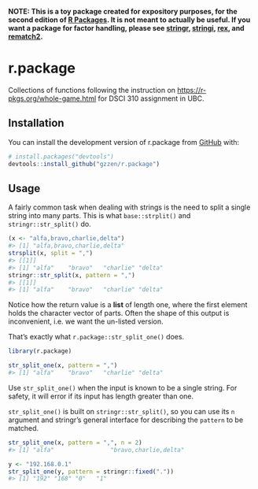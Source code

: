 
<!-- README.md is generated from README.Rmd. Please edit that file -->

**NOTE: This is a toy package created for expository purposes, for the
second edition of [R Packages](https://r-pkgs.org). It is not meant to
actually be useful. If you want a package for factor handling, please
see [stringr](https://stringr.tidyverse.org),
[stringi](https://stringi.gagolewski.com/),
[rex](https://cran.r-project.org/package=rex), and
[rematch2](https://cran.r-project.org/package=rematch2).**

# r.package

<!-- badges: start -->
<!-- badges: end -->

Collections of functions following the instruction on
<https://r-pkgs.org/whole-game.html> for DSCI 310 assignment in UBC.

## Installation

You can install the development version of r.package from
[GitHub](https://github.com/) with:

``` r
# install.packages("devtools")
devtools::install_github("gzzen/r.package")
```

## Usage

A fairly common task when dealing with strings is the need to split a
single string into many parts. This is what `base::strplit()` and
`stringr::str_split()` do.

``` r
(x <- "alfa,bravo,charlie,delta")
#> [1] "alfa,bravo,charlie,delta"
strsplit(x, split = ",")
#> [[1]]
#> [1] "alfa"    "bravo"   "charlie" "delta"
stringr::str_split(x, pattern = ",")
#> [[1]]
#> [1] "alfa"    "bravo"   "charlie" "delta"
```

Notice how the return value is a **list** of length one, where the first
element holds the character vector of parts. Often the shape of this
output is inconvenient, i.e. we want the un-listed version.

That’s exactly what `r.package::str_split_one()` does.

``` r
library(r.package)

str_split_one(x, pattern = ",")
#> [1] "alfa"    "bravo"   "charlie" "delta"
```

Use `str_split_one()` when the input is known to be a single string. For
safety, it will error if its input has length greater than one.

`str_split_one()` is built on `stringr::str_split()`, so you can use its
`n` argument and stringr’s general interface for describing the
`pattern` to be matched.

``` r
str_split_one(x, pattern = ",", n = 2)
#> [1] "alfa"                "bravo,charlie,delta"

y <- "192.168.0.1"
str_split_one(y, pattern = stringr::fixed("."))
#> [1] "192" "168" "0"   "1"
```
